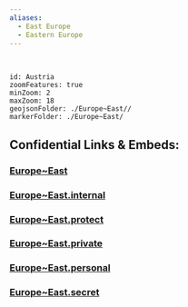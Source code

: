 ```yaml
---
aliases:
  - East Europe
  - Eastern Europe
---
```

﻿


```leaflet
id: Austria
zoomFeatures: true 
minZoom: 2 
maxZoom: 18
geojsonFolder: ./Europe~East//
markerFolder: ./Europe~East/
```


## Confidential Links & Embeds: 

### [Europe~East](/_public/Earth/Continent/Europe/Europe~East.md) 

### [Europe~East.internal](/_internal/Earth/Continent/Europe/Europe~East.internal.md) 

### [Europe~East.protect](/_protect/Earth/Continent/Europe/Europe~East.protect.md) 

### [Europe~East.private](/_private/Earth/Continent/Europe/Europe~East.private.md) 

### [Europe~East.personal](/_personal/Earth/Continent/Europe/Europe~East.personal.md) 

### [Europe~East.secret](/_secret/Earth/Continent/Europe/Europe~East.secret.md) 
